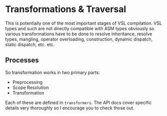 # Transformations & Traversal

This is potentially one of the most important stages of VSL compilation. VSL
types and such are not directly compatible with ASM types obviously so various
transformations have to be done to resolve inheritance, resolve types, mangling,
operator overloading, construction, dynamic dispatch, static dispatch, etc. etc.

## Processes

So transformation works in two primary parts:

 - Preprocessing
 - Scope Resolution 
 - Transformation

Each of these are defined in `transformers`. The API docs cover specific details
very thoroughly so I encourage you to check those out.